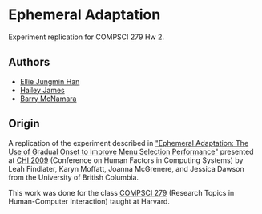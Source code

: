 # Ephemeral Adaptation

Experiment replication for COMPSCI 279 Hw 2.

## Authors
- [Ellie Jungmin Han](https://github.com/jhan2harvard)
- [Hailey James](https://github.com/hljames)
- [Barry McNamara](https://github.com/bamazap)

## Origin
A replication of the experiment described in ["Ephemeral Adaptation: The Use of Gradual Onset to Improve Menu Selection Performance"](https://sigchi.org/conferences/conference-history/chi/chi-2009-details/) presented at [CHI 2009](https://sigchi.org/conferences/) (Conference on Human Factors in Computing Systems) by Leah Findlater, Karyn Moffatt, Joanna McGrenere, and Jessica Dawson from the University of British Columbia.

This work was done for the class [COMPSCI 279](http://cs279.org/) (Research Topics in Human-Computer Interaction) taught at Harvard.

